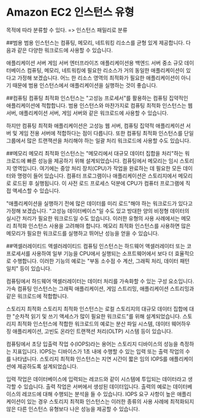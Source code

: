 # Amazon EC2 인스턴스 유형

목적에 따라 분류할 수 있다. => 인스턴스 패밀리로 분류

##범용
범용 인스턴스는 컴퓨팅, 메모리, 네트워킹 리소스를 균형 있게 제공합니다. 다음과 같은 다양한 워크로드에 사용할 수 있습니다.

애플리케이션 서버
게임 서버
엔터프라이즈 애플리케이션용 백엔드 서버
중소 규모 데이터베이스
컴퓨팅, 메모리, 네트워킹에 필요한 리소스가 거의 동일한 애플리케이션이 있다고 가정해 보겠습니다. 어느 한 리소스 영역의 최적화가 필요한 애플리케이션이 아니기 때문에 범용 인스턴스에서 애플리케이션을 실행하는 것이 좋습니다.


##컴퓨팅
컴퓨팅 최적화 인스턴스는 "고성능 프로세서"를 활용하는 컴퓨팅 집약적인 애플리케이션에 적합합니다. 범용 인스턴스와 마찬가지로 컴퓨팅 최적화 인스턴스는 웹 서버, 애플리케이션 서버, 게임 서버와 같은 워크로드에 사용할 수 있습니다.

하지만 컴퓨팅 최적화 애플리케이션은 고성능 웹 서버, 컴퓨팅 집약적 애플리케이션 서버 및 게임 전용 서버에 적합하다는 점이 다릅니다. 또한 컴퓨팅 최적화 인스턴스를 단일 그룹에서 많은 트랜잭션을 처리해야 하는 일괄 처리 워크로드에 사용할 수도 있습니다.



##메모리 
메모리 최적화 인스턴스는 "메모리에서 대규모 데이터 집합을 처리"하는 워크로드에 빠른 성능을 제공하기 위해 설계되었습니다. 컴퓨팅에서 메모리는 임시 스토리지 영역입니다. 여기에는 중앙 처리 장치(CPU)가 작업을 완료하는 데 필요한 모든 데이터와 명령이 들어 있습니다. 컴퓨터 프로그램이나 애플리케이션은 스토리지에서 메모리로 로드된 후 실행됩니다. 이 사전 로드 프로세스 덕분에 CPU가 컴퓨터 프로그램에 직접 액세스할 수 있습니다.

"애플리케이션을 실행하기 전에 많은 데이터를 미리 로드"해야 하는 워크로드가 있다고 가정해 보겠습니다. "고성능 데이터베이스"일 수도 있고 방대한 양의 비정형 데이터의 실시간 처리가 필요한 워크로드일 수도 있습니다. 이러한 유형의 사용 사례에서는 메모리 최적화 인스턴스 사용을 고려해야 합니다. 메모리 최적화 인스턴스를 사용하면 많은 메모리가 필요한 워크로드를 실행하고 뛰어난 성능을 얻을 수 있습니다.



##액셀러레이티드
액셀러레이티드 컴퓨팅 인스턴스는 하드웨어 액셀러레이터 또는 코프로세서를 사용하여 일부 기능을 CPU에서 실행되는 소프트웨어에서 보다 더 효율적으로 수행합니다. 이러한 기능의 예로는 "부동 소수점 수 계산, 그래픽 처리, 데이터 패턴 일치" 등이 있습니다.

컴퓨팅에서 하드웨어 액셀러레이터는 데이터 처리를 가속화할 수 있는 구성 요소입니다. 가속 컴퓨팅 인스턴스는 그래픽 애플리케이션, 게임 스트리밍, 애플리케이션 스트리밍과 같은 워크로드에 적합합니다.


스토리지 최적화 
스토리지 최적화 인스턴스는 로컬 스토리지의 대규모 데이터 집합에 대한 "순차적 읽기 및 쓰기 액세스가 많이 필요한 워크로드"를 위해 설계되었습니다. 스토리지 최적화 인스턴스에 적합한 워크로드의 예로는 분산 파일 시스템, 데이터 웨어하우징 애플리케이션, 고빈도 온라인 트랜잭션 처리(OLTP) 시스템 등이 있습니다.

컴퓨팅에서 초당 입출력 작업 수(IOPS)라는 용어는 스토리지 디바이스의 성능을 측정하는 지표입니다. IOPS는 디바이스가 1초 내에 수행할 수 있는 입력 또는 출력 작업의 수를 나타냅니다. 스토리지 최적화 인스턴스는 지연 시간이 짧은 임의 IOPS를 애플리케이션에 제공하도록 설계되었습니다. 

입력 작업은 데이터베이스에 입력되는 레코드와 같이 시스템에 투입되는 데이터라고 생각할 수 있습니다. 출력 작업은 서버에서 생성된 데이터입니다. 출력의 예로는 데이터베이스의 레코드에 대해 수행되는 분석을 들 수 있습니다. IOPS 요구 사항이 높은 애플리케이션이 있는 경우 스토리지 최적화 인스턴스는 이러한 종류의 사용 사례에 최적화되지 않은 다른 인스턴스 유형보다 나은 성능을 제공할 수 있습니다.
